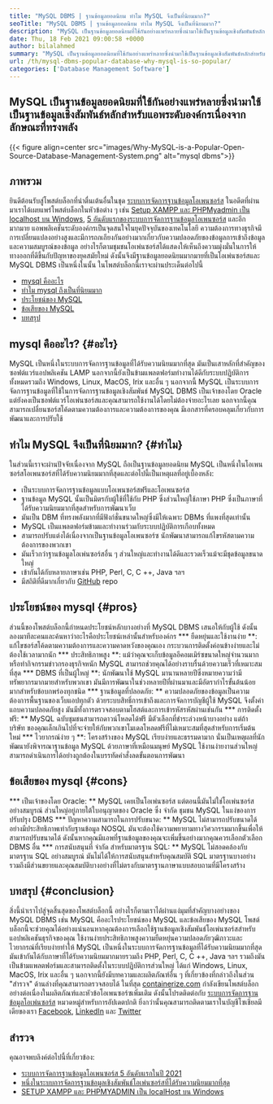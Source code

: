 ```yaml
---
title: "MySQL DBMS | ฐานข้อมูลยอดนิยม ทำไม MySQL จึงเป็นที่นิยมมาก?" 
seoTitle: "MySQL DBMS | ฐานข้อมูลยอดนิยม ทำไม MySQL จึงเป็นที่นิยมมาก?" 
description: "MySQL เป็นฐานข้อมูลยอดนิยมที่ใช้กันอย่างแพร่หลายซึ่งนำมาใช้เป็นฐานข้อมูลเชิงสัมพันธ์หลักสำหรับแอพระดับองค์กรเนื่องจากลักษณะที่ทรงพลัง" 
date: Thu, 18 Feb 2021 09:00:58 +0000
author: bilalahmed
summary: "MySQL เป็นฐานข้อมูลยอดนิยมที่ใช้กันอย่างแพร่หลายซึ่งนำมาใช้เป็นฐานข้อมูลเชิงสัมพันธ์หลักสำหรับแอพระดับองค์กรเนื่องจากลักษณะที่ทรงพลัง" 
url: /th/mysql-dbms-popular-database-why-mysql-is-so-popular/
categories: ['Database Management Software']
---
```


## MySQL เป็นฐานข้อมูลยอดนิยมที่ใช้กันอย่างแพร่หลายซึ่งนำมาใช้เป็นฐานข้อมูลเชิงสัมพันธ์หลักสำหรับแอพระดับองค์กรเนื่องจากลักษณะที่ทรงพลัง

{{< figure align=center src="images/Why-MySQL-is-a-Popular-Open-Source-Database-Management-System.png" alt="mysql dbms">}}


## ภาพรวม
ยินดีต้อนรับสู่โพสต์บล็อกที่น่าตื่นเต้นอื่นในชุด [ระบบการจัดการฐานข้อมูลโอเพนซอร์ส][1] ในอดีตที่ผ่านมาเราได้เผยแพร่โพสต์บล็อกในหัวข้อต่าง ๆ เช่น [Setup XAMPP และ PHPMyadmin เป็น localhost บน Windows][2], [5 อันดับแรกของระบบการจัดการฐานข้อมูลโอเพนซอร์ส][3] และอีกมากมาย แอพพลิเคชั่นระดับองค์กรเป็นจุดสนใจในยุคปัจจุบันของเทคโนโลยี ความต้องการทางธุรกิจมีการเปลี่ยนแปลงอย่างสูงและมีการถกเถียงกันอย่างมากเกี่ยวกับความปลอดภัยของข้อมูลการเข้าถึงข้อมูลและความสมบูรณ์ของข้อมูล อย่างไรก็ตามชุมชนโอเพ่นซอร์สได้แสดงให้เห็นถึงความมุ่งมั่นในการให้ทางออกที่ดีขึ้นกับปัญหาของยุคสมัยใหม่ ดังนั้นจึงมีฐานข้อมูลยอดนิยมมากมายที่เป็นโอเพ่นซอร์สและ MySQL DBMS เป็นหนึ่งในนั้น ในโพสต์บล็อกนี้เราจะผ่านประเด็นต่อไปนี้
  * [mysql คืออะไร][4]
  * [ทำไม mysql ถึงเป็นที่นิยมมาก][5]
  * [ประโยชน์ของ MySQL][6]
  * [ข้อเสียของ MySQL][7]
  * [บทสรุป][8]

## mysql คืออะไร? {#อะไร}
MySQL เป็นหนึ่งในระบบการจัดการฐานข้อมูลที่ได้รับความนิยมมากที่สุด มันเป็นเสาหลักที่สำคัญของซอฟต์แวร์แอปพลิเคชัน LAMP นอกจากนี้ยังเป็นข้ามแพลตฟอร์มทำงานได้ดีกับระบบปฏิบัติการทั้งหมดรวมถึง Windows, Linux, MacOS, Irix และอื่น ๆ นอกจากนี้ MySQL เป็นระบบการจัดการฐานข้อมูลที่ใช้ในการจัดการฐานข้อมูลเชิงสัมพันธ์ MySQL DBMS เป็นเจ้าของโดย Oracle แต่ยังคงเป็นซอฟต์แวร์โอเพ่นซอร์สและคุณสามารถใช้งานได้โดยไม่ต้องจ่ายอะไรเลย นอกจากนี้คุณสามารถเปลี่ยนซอร์สโค้ดตามความต้องการและความต้องการของคุณ มีเอกสารที่ครอบคลุมเกี่ยวกับการพัฒนาและการปรับใช้

## ทำไม MySQL จึงเป็นที่นิยมมาก? {#ทำไม}
ในส่วนนี้เราจะผ่านปัจจัยเนื่องจาก MySQL ถือเป็นฐานข้อมูลยอดนิยม MySQL เป็นหนึ่งในโอเพนซอร์สโอเพนซอร์สที่ได้รับความนิยมมากที่สุดและต่อไปนี้เป็นเหตุผลที่อยู่เบื้องหลัง:
  * เป็นระบบการจัดการฐานข้อมูลแบบโอเพนซอร์สฟรีและโอเพนซอร์ส
  * ฐานข้อมูล MySQL นั้นเป็นมิตรกับผู้ใช้ที่ใช้กับ PHP ซึ่งส่วนใหญ่ใช้ภาษา PHP ซึ่งเป็นภาษาที่ได้รับความนิยมมากที่สุดสำหรับการพัฒนาเว็บ
  * มันเป็น DBM ที่ทรงพลังมากที่มีฟังก์ชั่นขนาดใหญ่ซึ่งมีให้เฉพาะ DBMs ที่แพงที่สุดเท่านั้น
  * MySQL เป็นแพลตฟอร์มข้ามและทำงานร่วมกับระบบปฏิบัติการเกือบทั้งหมด
  * สามารถปรับแต่งได้เนื่องจากเป็นฐานข้อมูลโอเพนซอร์ซ นักพัฒนาสามารถแก้ไขรหัสตามความต้องการของพวกเขา
  * มันเร็วกว่าฐานข้อมูลโอเพ่นซอร์สอื่น ๆ ส่วนใหญ่และทำงานได้ดีและรวดเร็วแม้จะมีชุดข้อมูลขนาดใหญ่
  * เข้ากันได้กับหลายภาษาเช่น PHP, Perl, C, C ++, Java ฯลฯ
  * มีสถิติที่ดีมากเกี่ยวกับ [GitHub][9] repo

## ประโยชน์ของ mysql {#pros}
ส่วนนี้ของโพสต์บล็อกนี้กำหนดประโยชน์หลักบางอย่างที่ MySQL DBMS เสนอให้กับผู้ใช้ ดังนั้นลองมาทีละคนและค้นหาว่าอะไรคือประโยชน์เหล่านั้นสำหรับองค์กร
  *** ยืดหยุ่นและใช้งานง่าย **: แก้ไขซอร์สโค้ดตามความต้องการและความคาดหวังของคุณเอง กระบวนการติดตั้งค่อนข้างง่ายและไม่ต้องใช้เวลามากนัก
  *** ประสิทธิภาพสูง **: แม้ว่าคุณจะเก็บข้อมูลอีคอมเมิร์ซขนาดใหญ่จำนวนมากหรือทำกิจกรรมข่าวกรองธุรกิจหนัก MySQL สามารถช่วยคุณได้อย่างราบรื่นด้วยความเร็วที่เหมาะสมที่สุด
  *** DBMS ที่เป็นผู้ใหญ่ **: นักพัฒนาใช้ MySQL มานานหลายปีซึ่งหมายความว่ามีทรัพยากรมากมายสำหรับพวกเขา มันมีการพัฒนาในช่วงหลายปีที่ผ่านมาและมีอัตรากำไรขั้นต้นน้อยมากสำหรับข้อบกพร่องทุกชนิด
  *** ฐานข้อมูลที่ปลอดภัย: ** ความปลอดภัยของข้อมูลเป็นความต้องการพื้นฐานของเว็บแอปทุกตัว ด้วยระบบสิทธิ์การเข้าถึงและการจัดการบัญชีผู้ใช้ MySQL จึงตั้งค่าแถบความปลอดภัยสูง มันมีทั้งการตรวจสอบตามโฮสต์และการเข้ารหัสรหัสผ่านเช่นกัน
  *** การติดตั้งฟรี: ** MySQL ฉบับชุมชนสามารถดาวน์โหลดได้ฟรี มีตัวเลือกที่ชำระล่วงหน้าบางอย่าง แต่ถ้า บริษัท ของคุณเล็กเกินไปที่จะจ่ายให้กับพวกเขาโมเดลโหลดฟรีที่ไม่เหมาะสมที่สุดสำหรับการเริ่มต้นใหม่
  *** ไวยากรณ์ง่าย ๆ **: โครงสร้างของ MySQL เรียบง่ายและธรรมดามาก นั่นเป็นเหตุผลที่นักพัฒนายังพิจารณาฐานข้อมูล MySQL ด้วยภาษาที่เหมือนมนุษย์ MySQL ใช้งานง่ายงานส่วนใหญ่สามารถดำเนินการได้อย่างถูกต้องในบรรทัดคำสั่งลดขั้นตอนการพัฒนา

## ข้อเสียของ mysql {#cons}
  *** เป็นเจ้าของโดย Oracle: ** MySQL เคยเป็นโอเพ่นซอร์ส แต่ตอนนี้มันไม่ใช่โอเพ่นซอร์สอย่างสมบูรณ์ ส่วนใหญ่อยู่ภายใต้ใบอนุญาตของ Oracle ซึ่ง จำกัด ชุมชน MySQL ในแง่ของการปรับปรุง DBMS
  *** ปัญหาความสามารถในการปรับขนาด: ** MySQL ไม่สามารถปรับขนาดได้อย่างมีประสิทธิภาพเท่ากับฐานข้อมูล NOSQL มันจะต้องใช้ความพยายามทางวิศวกรรมมากขึ้นเพื่อให้สามารถปรับขนาดได้ ดังนั้นหากคุณมีแอพที่ฐานข้อมูลของคุณจะเพิ่มขึ้นอย่างมากคุณควรเลือกตัวเลือก DBMS อื่น
  *** การสนับสนุนที่ จำกัด สำหรับมาตรฐาน SQL: ** MySQL ไม่สอดคล้องกับมาตรฐาน SQL อย่างสมบูรณ์ มันไม่ได้ให้การสนับสนุนสำหรับคุณสมบัติ SQL มาตรฐานบางอย่างรวมถึงมีส่วนขยายและคุณสมบัติบางอย่างที่ไม่ตรงกับมาตรฐานภาษาแบบสอบถามที่มีโครงสร้าง

## บทสรุป {#conclusion}
สิ่งนี้นำเราไปสู่จุดสิ้นสุดของโพสต์บล็อกนี้ อย่างไรก็ตามเราได้ผ่านแง่มุมที่สำคัญบางอย่างของ MySQL DBMS เช่น MySQL คืออะไรประโยชน์ของ MySQL และข้อเสียของ MySQL โพสต์บล็อกนี้จะช่วยคุณได้อย่างแน่นอนหากคุณต้องการเลือกใช้ฐานข้อมูลเชิงสัมพันธ์โอเพ่นซอร์สสำหรับแอปพลิเคชันธุรกิจของคุณ ใช้งานง่ายประสิทธิภาพสูงความยืดหยุ่นความปลอดภัยวุฒิภาวะและไวยากรณ์ที่เรียบง่ายทำให้ MySQL เป็นหนึ่งในระบบการจัดการฐานข้อมูลที่ได้รับความนิยมมากที่สุด มันเข้ากันได้กับภาษาที่ได้รับความนิยมมากมายรวมถึง PHP, Perl, C, C ++, Java ฯลฯ รวมถึงมันเป็นข้ามแพลตฟอร์มและสามารถติดตั้งในระบบปฏิบัติการส่วนใหญ่ ได้แก่ Windows, Linux, MacOS, Irix และอื่น ๆ นอกจากนี้ยังมีบทความและผลิตภัณฑ์อื่น ๆ ที่เกี่ยวข้องที่กล่าวถึงในส่วน "สำรวจ" ด้านล่างที่คุณสามารถตรวจสอบได้
ในที่สุด [containerize.com][10] กำลังเขียนโพสต์บล็อกอย่างต่อเนื่องในผลิตภัณฑ์และหัวข้อโอเพนซอร์ซเพิ่มเติม ดังนั้นโปรดติดต่อกับ [ระบบการจัดการฐานข้อมูลโอเพ่นซอร์ส][11] หมวดหมู่สำหรับการอัปเดตปกติ ยิ่งกว่านั้นคุณสามารถติดตามเราในบัญชีโซเชียลมีเดียของเรา [Facebook][12], [LinkedIn][13] และ [Twitter][14]

## สำรวจ
คุณอาจพบลิงค์ต่อไปนี้ที่เกี่ยวข้อง:
  * [ระบบการจัดการฐานข้อมูลโอเพนซอร์ส 5 อันดับแรกในปี 2021][3]
  * [หนึ่งในระบบการจัดการฐานข้อมูลเชิงสัมพันธ์โอเพ่นซอร์สที่ได้รับความนิยมมากที่สุด][15]
  * [SETUP XAMPP และ PHPMYADMIN เป็น localHost บน Windows][2]

  
[1]: https://blog.containerize.com/category/database-management-software/
[2]: https://blog.containerize.com/database-management-software/how-to-setup-xampp-and-phpmyadmin-as-localhost-on-windows/
[3]: https://blog.containerize.com/2021/02/12/top-5-open-source-dbms-software-in-2021-mysql-and-alternatives/
[4]: #what
[5]: #why
[6]: #pros
[7]: #cons
[8]: #conclusion
[9]: https://github.com/mysql/mysql-server
[10]: https://www.containerize.com/
[11]: https://products.containerize.com/database-management-system
[12]: https://web.facebook.com/containerize
[13]: https://www.linkedin.com/company/containerize/
[14]: https://twitter.com/containerize_co
[15]: https://products.containerize.com/database-management-system/mysql
